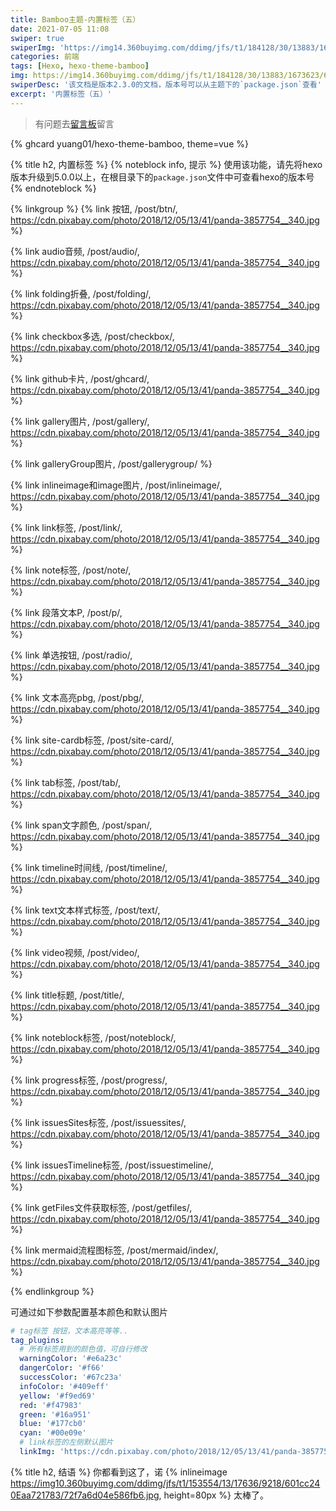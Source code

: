 ```yaml
---
title: Bamboo主题-内置标签（五）
date: 2021-07-05 11:08
swiper: true
swiperImg: 'https://img14.360buyimg.com/ddimg/jfs/t1/184128/30/13883/1673623/60f3ad05E7099ac6e/4d5ff4c2e5d67132.jpg'
categories: 前端
tags: [Hexo, hexo-theme-bamboo]
img: https://img14.360buyimg.com/ddimg/jfs/t1/184128/30/13883/1673623/60f3ad05E7099ac6e/4d5ff4c2e5d67132.jpg
swiperDesc: '该文档是版本2.3.0的文档，版本号可以从主题下的`package.json`查看'
excerpt: '内置标签（五）'
---
```

> 有问题去[留言板](/messageBoard)留言
<!-- 使用主题之前请先去github点个{% span large red, star %}。 -->
{% ghcard yuang01/hexo-theme-bamboo, theme=vue %}

{% title h2, 内置标签 %}
{% noteblock info, 提示 %}
    使用该功能，请先将hexo版本升级到5.0.0以上，在根目录下的`package.json`文件中可查看hexo的版本号
{% endnoteblock %}

{% linkgroup %}
{% link 按钮, /post/btn/, https://cdn.pixabay.com/photo/2018/12/05/13/41/panda-3857754__340.jpg %}

{% link audio音频, /post/audio/, https://cdn.pixabay.com/photo/2018/12/05/13/41/panda-3857754__340.jpg %}

{% link folding折叠, /post/folding/, https://cdn.pixabay.com/photo/2018/12/05/13/41/panda-3857754__340.jpg %}

{% link checkbox多选, /post/checkbox/, https://cdn.pixabay.com/photo/2018/12/05/13/41/panda-3857754__340.jpg %}

{% link github卡片, /post/ghcard/, https://cdn.pixabay.com/photo/2018/12/05/13/41/panda-3857754__340.jpg %}

{% link gallery图片, /post/gallery/, https://cdn.pixabay.com/photo/2018/12/05/13/41/panda-3857754__340.jpg %}

{% link galleryGroup图片, /post/gallerygroup/ %}

{% link inlineimage和image图片, /post/inlineimage/, https://cdn.pixabay.com/photo/2018/12/05/13/41/panda-3857754__340.jpg %}

{% link link标签, /post/link/, https://cdn.pixabay.com/photo/2018/12/05/13/41/panda-3857754__340.jpg %}

{% link note标签, /post/note/, https://cdn.pixabay.com/photo/2018/12/05/13/41/panda-3857754__340.jpg %}

{% link 段落文本P, /post/p/, https://cdn.pixabay.com/photo/2018/12/05/13/41/panda-3857754__340.jpg %}

{% link 单选按钮, /post/radio/, https://cdn.pixabay.com/photo/2018/12/05/13/41/panda-3857754__340.jpg %}

{% link 文本高亮pbg, /post/pbg/, https://cdn.pixabay.com/photo/2018/12/05/13/41/panda-3857754__340.jpg %}

{% link site-cardb标签, /post/site-card/, https://cdn.pixabay.com/photo/2018/12/05/13/41/panda-3857754__340.jpg %}

{% link tab标签, /post/tab/, https://cdn.pixabay.com/photo/2018/12/05/13/41/panda-3857754__340.jpg %}

{% link span文字颜色, /post/span/, https://cdn.pixabay.com/photo/2018/12/05/13/41/panda-3857754__340.jpg %}

{% link timeline时间线, /post/timeline/, https://cdn.pixabay.com/photo/2018/12/05/13/41/panda-3857754__340.jpg %}

{% link text文本样式标签, /post/text/, https://cdn.pixabay.com/photo/2018/12/05/13/41/panda-3857754__340.jpg %}

{% link video视频, /post/video/, https://cdn.pixabay.com/photo/2018/12/05/13/41/panda-3857754__340.jpg %}

{% link title标题, /post/title/, https://cdn.pixabay.com/photo/2018/12/05/13/41/panda-3857754__340.jpg %}

{% link noteblock标签, /post/noteblock/, https://cdn.pixabay.com/photo/2018/12/05/13/41/panda-3857754__340.jpg %}

{% link progress标签, /post/progress/, https://cdn.pixabay.com/photo/2018/12/05/13/41/panda-3857754__340.jpg %}

{% link issuesSites标签, /post/issuessites/, https://cdn.pixabay.com/photo/2018/12/05/13/41/panda-3857754__340.jpg %}

{% link issuesTimeline标签, /post/issuestimeline/, https://cdn.pixabay.com/photo/2018/12/05/13/41/panda-3857754__340.jpg %}

{% link getFiles文件获取标签, /post/getfiles/, https://cdn.pixabay.com/photo/2018/12/05/13/41/panda-3857754__340.jpg %}

{% link mermaid流程图标签, /post/mermaid/index/, https://cdn.pixabay.com/photo/2018/12/05/13/41/panda-3857754__340.jpg %}

{% endlinkgroup %}

可通过如下参数配置基本颜色和默认图片
```yaml
# tag标签 按钮，文本高亮等等..
tag_plugins:
  # 所有标签用到的颜色值，可自行修改
  warningColor: '#e6a23c'
  dangerColor: '#f66'
  successColor: '#67c23a'
  infoColor: '#409eff'
  yellow: '#f9ed69'
  red: '#f47983'
  green: '#16a951'
  blue: '#177cb0'
  cyan: '#00e09e'
  # link标签的左侧默认图片
  linkImg: 'https://cdn.pixabay.com/photo/2018/12/05/13/41/panda-3857754__340.jpg'
```

{% title h2, 结语 %}
你都看到这了，诺 {% inlineimage https://img10.360buyimg.com/ddimg/jfs/t1/153554/13/17636/9218/601cc240Eaa721783/72f7a6d04e586fb6.jpg, height=80px %} 太棒了。
